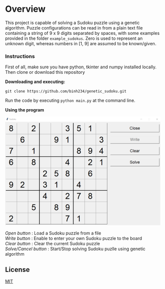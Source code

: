 # Overview

This project is capable of solving a Sudoku puzzle using a genetic algorithm. Puzzle configurations can be read in from a plain text file containing a string of 9 x 9 digits separated by spaces, with some examples provided in the folder `example_sudokus`. Zero is used to represent an unknown digit, whereas numbers in [1, 9] are assumed to be known/given.

### Instructions

First of all, make sure you have python, tkinter and numpy installed locally. Then clone or download this repository 

**Downloading and executing:**

```git
git clone https://github.com/binh234/genetic_sudoku.git
```

Run the code by executing `python main.py` at the command line.


**Using the program**

![Screenshot](img/sudoku_screen.png)

*Open button* : Load a Sudoku puzzle from a file  
*Write button* : Enable to enter your own Sudoku puzzle to the board  
*Clear button* : Clear the current Sudoku puzzle  
*Solve/Cancel button* : Start/Stop solving Sudoku puzlle using genetic algorithm

## License

[MIT](./LICENSE)
